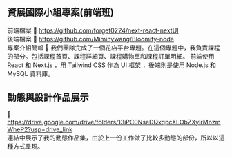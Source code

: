 ## 資展國際小組專案(前端班)
前端檔案 :link: https://github.com/forget0224/next-react-nextUI<br>
後端檔案 :link: https://github.com/Miminywang/Bloomify-node<br>
專案介紹簡報 :link: 
我們團隊完成了一個花店平台專題。在這個專題中，我負責課程的部分。包括課程首頁、課程詳細頁、課程購物車和課程訂單明細。
前端使用 React 和 Next.js ，用 Tailwind CSS 作為 UI 框架 ，後端則是使用 Node.js 和 MySQL 資料庫。

## 動態與設計作品展示
:link: https://drive.google.com/drive/folders/13iPC0NseDQxqpcXLObZXylrMnzmWheP2?usp=drive_link<br>
連結中展示了我的動態作品集，由於上一份工作做了比較多動態的部份，所以以這種方式呈現。
